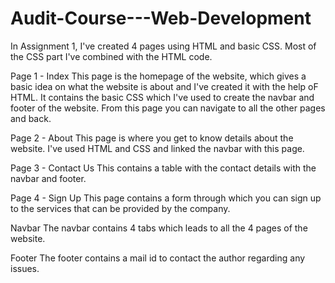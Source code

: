# Audit-Course---Web-Development
In Assignment 1, I've created 4 pages using HTML and basic CSS. Most of the CSS part I've combined with the HTML code. 

Page 1 - Index
  This page is the homepage of the website, which gives a basic idea on what the website is about and I've created it with the help oF HTML. 
  It contains the basic CSS which I've used to create the navbar and footer of the website. From this page you can navigate to all the other pages and back.
  
Page 2 - About 
  This page is where you get to know details about the website. I've used HTML and CSS and linked the navbar with this page.
  
Page 3 - Contact Us
  This contains a table with the contact details with the navbar and footer.
  
Page 4 - Sign Up
  This page contains a form through which you can sign up to the services that can be provided by the company. 
  
Navbar 
The navbar contains 4 tabs which leads to all the 4 pages of the website. 

Footer
The footer contains a mail id to contact the author regarding any issues. 
